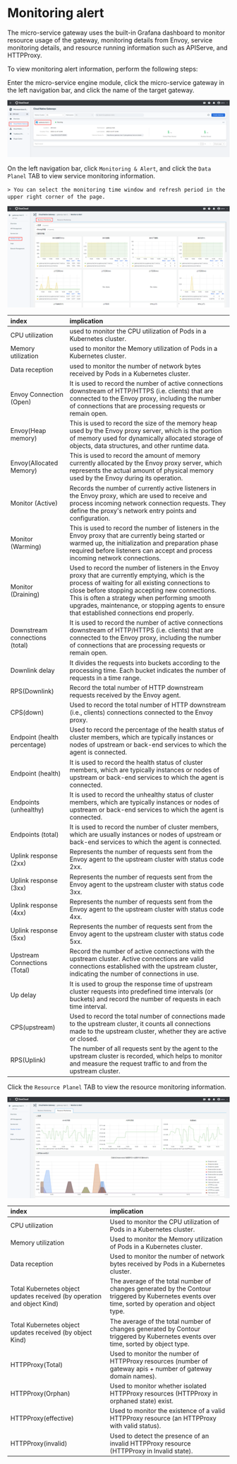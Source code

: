 # Monitoring alert

The micro-service gateway uses the built-in Grafana dashboard to monitor resource usage of the gateway, monitoring details from Envoy, service monitoring details, and resource running information such as APIServe, and HTTPProxy.

To view monitoring alert information, perform the following steps:

Enter the micro-service engine module, click the micro-service gateway in the left navigation bar, and click the name of the target gateway.

   ![click name](../images/alert01.png)

On the left navigation bar, click `Monitoring & Alert`, and click the `Data Planel` TAB to view service monitoring information.

    > You can select the monitoring time window and refresh period in the upper right corner of the page.

   ![click name](../images/alert02.png)

   | index              | implication                                              |
   | :---------------- | :-------------------------------- |
   | CPU utilization        | used to monitor the CPU utilization of Pods in a Kubernetes cluster.                                       |
   | Memory utilization        | used to monitor the Memory utilization of Pods in a Kubernetes cluster.                                             |
   | Data reception         | used to monitor the number of network bytes received by Pods in a Kubernetes cluster.                                                      |
   | Envoy Connection (Open)  | It is used to record the number of active connections downstream of HTTP/HTTPS (i.e. clients) that are connected to the Envoy proxy, including the number of connections that are processing requests or remain open.                         |
   | Envoy(Heap memory)     | This is used to record the size of the memory heap used by the Envoy proxy server, which is the portion of memory used for dynamically allocated storage of objects, data structures, and other runtime data.                   |
   | Envoy(Allocated Memory) | This is used to record the amount of memory currently allocated by the Envoy proxy server, which represents the actual amount of physical memory used by the Envoy during its operation.                                       |
   | Monitor (Active)    | Records the number of currently active listeners in the Envoy proxy, which are used to receive and process incoming network connection requests. They define the proxy's network entry points and configuration.                      |
   | Monitor (Warming)   | This is used to record the number of listeners in the Envoy proxy that are currently being started or warmed up, the initialization and preparation phase required before listeners can accept and process incoming network connections.     |
   | Monitor (Draining)  | Used to record the number of listeners in the Envoy proxy that are currently emptying, which is the process of waiting for all existing connections to close before stopping accepting new connections. This is often a strategy when performing smooth upgrades, maintenance, or stopping agents to ensure that established connections end properly. |
   | Downstream connections (total)    | It is used to record the number of active connections downstream of HTTP/HTTPS (i.e. clients) that are connected to the Envoy proxy, including the number of connections that are processing requests or remain open.         |
   | Downlink delay         | It divides the requests into buckets according to the processing time. Each bucket indicates the number of requests in a time range.            |
   | RPS(Downlink)         | Record the total number of HTTP downstream requests received by the Envoy agent.                    |
   | CPS(down)        | Used to record the total number of HTTP downstream (i.e., clients) connections connected to the Envoy proxy.                     |
   | Endpoint (health percentage) | Used to record the percentage of the health status of cluster members, which are typically instances or nodes of upstream or back-end services to which the agent is connected.                |
   | Endpoint (health)       | It is used to record the health status of cluster members, which are typically instances or nodes of upstream or back-end services to which the agent is connected.           |
   | Endpoints (unhealthy)      | It is used to record the unhealthy status of cluster members, which are typically instances or nodes of upstream or back-end services to which the agent is connected.                                                      |
   | Endpoints (total)       | It is used to record the number of cluster members, which are usually instances or nodes of upstream or back-end services to which the agent is connected.                                                            |
   | Uplink response (2xx)     | Represents the number of requests sent from the Envoy agent to the upstream cluster with status code 2xx.                       |
   | Uplink response (3xx)     | Represents the number of requests sent from the Envoy agent to the upstream cluster with status code 3xx.                        |
   | Uplink response (4xx)     | Represents the number of requests sent from the Envoy agent to the upstream cluster with status code 4xx.                       |
   | Uplink response (5xx)     | Represents the number of requests sent from the Envoy agent to the upstream cluster with status code 5xx.                      |
   | Upstream Connections (Total)    | Record the number of active connections with the upstream cluster. Active connections are valid connections established with the upstream cluster, indicating the number of connections in use.                                                |
   | Up delay         | It is used to group the response time of upstream cluster requests into predefined time intervals (or buckets) and record the number of requests in each time interval.                                              |
   | CPS(upstream)       | Used to record the total number of connections made to the upstream cluster, it counts all connections made to the upstream cluster, whether they are active or closed.                                       |
   | RPS(Uplink)      | The number of all requests sent by the agent to the upstream cluster is recorded, which helps to monitor and measure the request traffic to and from the upstream cluster.                                                    |

Click the `Resource Planel` TAB to view the resource monitoring information.

   ![click name](../images/alert03.png)

   | index                                                   | implication                        |
   | :----------------------------------------------------- | :------------------------- |
   | CPU utilization                                             | Used to monitor the CPU utilization of Pods in a Kubernetes cluster.                                      |
   | Memory utilization                                            | Used to monitor the Memory utilization of Pods in a Kubernetes cluster.                                   |
   | Data reception                                             | Used to monitor the number of network bytes received by Pods in a Kubernetes cluster.                                   |
   | Total Kubernetes object updates received (by operation and object Kind) | The average of the total number of changes generated by the Contour triggered by Kubernetes events over time, sorted by operation and object type. |
   | Total Kubernetes object updates received (by object Kind)      | The average of the total number of changes generated by Contour triggered by Kubernetes events over time, sorted by object type.      |
   | HTTPProxy(Total)                                        | Used to monitor the number of HTTPProxy resources (number of gateway apis + number of gateway domain names).                             |
   | HTTPProxy(Orphan)                                      | Used to monitor whether isolated HTTPProxy resources (HTTPProxy in orphaned state) exist.                     |
   | HTTPProxy(effective)                                        | Used to monitor the existence of a valid HTTPProxy resource (an HTTPProxy with valid status).                       |
   | HTTPProxy(invalid)                                        | Used to detect the presence of an invalid HTTPProxy resource (HTTPProxy in Invalid state).                      |